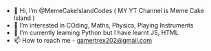 - 👋 Hi, I’m @MemeCakeIslandCodes ( MY YT Channel is Meme Cake Island )
- 👀 I’m interested in COding, Maths, Physics, Playing Instruments
- 🌱 I’m currently learning Python but I have learnt JS, HTML
- 📫 How to reach me - gamertrex202@gmail.com 

<!---
MemeCakeIslandCodes/MemeCakeIslandCodes is a ✨ special ✨ repository because its `README.md` (this file) appears on your GitHub profile.
You can click the Preview link to take a look at your changes.
--->

